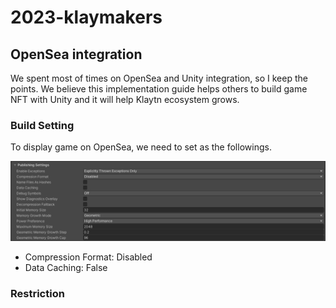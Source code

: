 # 2023-klaymakers

## OpenSea integration

We spent most of times on OpenSea and Unity integration, so I keep the points.
We believe this implementation guide helps others to build game NFT with Unity and it will help Klaytn ecosystem grows.

### Build Setting

To display game on OpenSea, we need to set as the followings.

![unity-publish-setting](./Docs/unity-publish-setting.png)

- Compression Format: Disabled
- Data Caching: False

### Restriction
